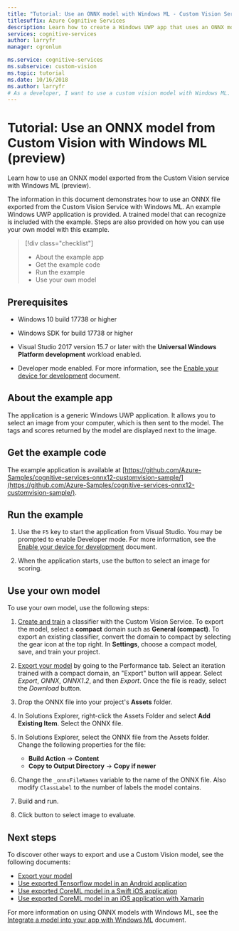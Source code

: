 ```yaml
---
title: "Tutorial: Use an ONNX model with Windows ML - Custom Vision Service"
titlesuffix: Azure Cognitive Services
description: Learn how to create a Windows UWP app that uses an ONNX model exported from Azure Cognitive Services.
services: cognitive-services
author: larryfr
manager: cgronlun

ms.service: cognitive-services
ms.subservice: custom-vision
ms.topic: tutorial
ms.date: 10/16/2018
ms.author: larryfr
# As a developer, I want to use a custom vision model with Windows ML.
---
```

# Tutorial: Use an ONNX model from Custom Vision with Windows ML (preview)

Learn how to use an ONNX model exported from the Custom Vision service with Windows ML (preview).

The information in this document demonstrates how to use an ONNX file exported from the Custom Vision Service with Windows ML. An example Windows UWP application is provided. A trained model that can recognize is included with the example. Steps are also provided on how you can use your own model with this example.

> [!div class="checklist"]
> * About the example app
> * Get the example code
> * Run the example
> * Use your own model

## Prerequisites

* Windows 10 build 17738 or higher

* Windows SDK for build 17738 or higher

* Visual Studio 2017 version 15.7 or later with the __Universal Windows Platform development__ workload enabled.

* Developer mode enabled. For more information, see the [Enable your device for development](https://docs.microsoft.com/windows/uwp/get-started/enable-your-device-for-development) document.

## About the example app

The application is a generic Windows UWP application. It allows you to select an image from your computer, which is then sent to the model. The tags and scores returned by the model are displayed next to the image.

## Get the example code

The example application is available at [https://github.com/Azure-Samples/cognitive-services-onnx12-customvision-sample/](https://github.com/Azure-Samples/cognitive-services-onnx12-customvision-sample/).

## Run the example

1. Use the `F5` key to start the application from Visual Studio. You may be prompted to enable Developer mode. For more information, see the [Enable your device for development](https://docs.microsoft.com/windows/uwp/get-started/enable-your-device-for-development) document.

2. When the application starts, use the button to select an image for scoring.

## Use your own model

To use your own model, use the following steps:

1. [Create and train](https://docs.microsoft.com/azure/cognitive-services/custom-vision-service/getting-started-build-a-classifier) a classifier with the Custom Vision Service. To export the model, select a __compact__ domain such as **General (compact)**. To export an existing classifier, convert the domain to compact by selecting the gear icon at the top right. In __Settings__, choose a compact model, save, and train your project.  

1. [Export your model](https://docs.microsoft.com/azure/cognitive-services/custom-vision-service/export-your-model) by going to the Performance tab. Select an iteration trained with a compact domain, an "Export" button will appear. Select *Export*, *ONNX*, *ONNX1.2*, and then *Export*. Once the file is ready, select the *Download* button.

1. Drop the ONNX file into your project's __Assets__ folder. 

1. In Solutions Explorer, right-click the Assets Folder and select __Add Existing Item__. Select the ONNX file.

1. In Solutions Explorer, select the ONNX file from the Assets folder. Change the following properties for the file: 
    
    * __Build Action__ -> __Content__
    * __Copy to Output Directory__ -> __Copy if newer__

1. Change the `_onnxFileNames` variable to the name of the ONNX file. Also modify `ClassLabel` to the number of labels the model contains.

1. Build and run.

1. Click button to select image to evaluate.

## Next steps

To discover other ways to export and use a Custom Vision model, see the following documents:

* [Export your model](https://docs.microsoft.com/azure/cognitive-services/custom-vision-service/export-your-model)
* [Use exported Tensorflow model in an Android application](https://github.com/Azure-Samples/cognitive-services-android-customvision-sample)
* [Use exported CoreML model in a Swift iOS application](https://go.microsoft.com/fwlink/?linkid=857726)
* [Use exported CoreML model in an iOS application with Xamarin](https://github.com/xamarin/ios-samples/tree/master/ios11/CoreMLAzureModel)

For more information on using ONNX models with Windows ML, see the [Integrate a model into your app with Windows ML](https://docs.microsoft.com/windows/uwp/machine-learning/integrate-model) document.
